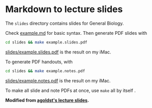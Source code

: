 # Markdown to lecture slides

The `slides` directory contains slides for General Biology.

Check [example.md](slides/example.md) for basic syntax. Then generate PDF slides with 

```bash
cd slides && make example.slides.pdf
```

[slides/example.slides.pdf](slides/example.slides.pdf) is the result on my iMac.

To generate PDF handouts, with

```bash
cd slides && make example.notes.pdf
```

[slides/example.notes.pdf](slides/example.notes.pdf) is the result on my iMac.

To make all slide and note PDFs at once, use `make` all by itself .

**Modified from [agoldst's lecture slides](https://github.com/agoldst/tex/tree/master/lecture-slides).**
